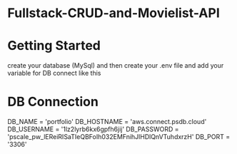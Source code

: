 # Fullstack-CRUD-and-Movielist-API
# Getting Started
 create your database (MySql) and then create your .env file and add your variable for DB connect like this
# DB Connection
DB_NAME = 'portfolio'
DB_HOSTNAME = 'aws.connect.psdb.cloud'
DB_USERNAME = '1lz2lyrb6kx6gpfh6jij'
DB_PASSWORD = 'pscale_pw_lEReiRISaTIeQBFoIh032EMFnihJlHDlQnVTuhdxrzH'
DB_PORT = '3306'
